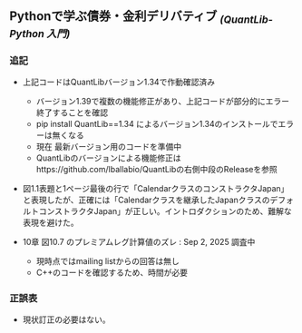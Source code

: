 ## Pythonで学ぶ債券・金利デリバティブ <sub>*(QuantLib-Python 入門)*</sub>

### 追記

- 上記コードはQuantLibバージョン1.34で作動確認済み
  - バージョン1.39で複数の機能修正があり、上記コードが部分的にエラー終了することを確認
  - pip install QuantLib==1.34 によるバージョン1.34のインストールでエラーは無くなる
  - 現在 最新バージョン用のコードを準備中
  - QuantLibのバージョンによる機能修正はhttps://github.com/lballabio/QuantLibの右側中段のReleaseを参照
    
- 図1.1表題と1ページ最後の行で「CalendarクラスのコンストラクタJapan」と表現したが、正確には「Calendarクラスを継承したJapanクラスのデフォルトコンストラクタJapan」が正しい。イントロダクションのため、難解な表現を避けた。

- 10章 図10.7 のプレミアムレグ計算値のズレ  : Sep 2, 2025 調査中
  - 現時点ではmailing listからの回答は無し
  - C++のコードを確認するため、時間が必要

### 正誤表  

- 現状訂正の必要はない。
<!--
| ページ | 誤 | 正 |
|--------|----|----|
|  |  |  |

---
-->
